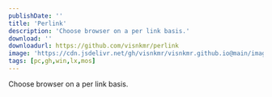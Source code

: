 ```yaml
---
publishDate: ''
title: 'Perlink'
description: 'Choose browser on a per link basis.'
download: ''
downloadurl: https://github.com/visnkmr/perlink
image: 'https://cdn.jsdelivr.net/gh/visnkmr/visnkmr.github.io@main/images'
tags: [pc,gh,win,lx,mos]
---
```


Choose browser on a per link basis.